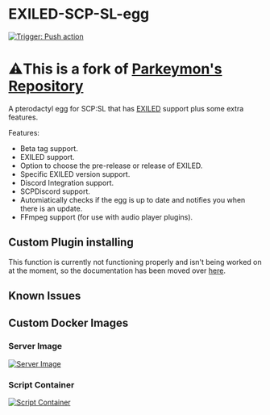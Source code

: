 # EXILED-SCP-SL-egg
[![Trigger: Push action](https://github.com/EsserGaming/EXILED-SCP-SL-egg/actions/workflows/workflow.yml/badge.svg?branch=master)](https://github.com/EsserGaming/EXILED-SCP-SL-egg/actions/workflows/workflow.yml)

# ⚠️This is a fork of [Parkeymon's Repository](https://github.com/Parkeymon/EXILED-SCP-SL-egg)

A pterodactyl egg for SCP:SL that has [EXILED](https://github.com/Exiled-Team/EXILED) support plus some extra features.

Features:

- Beta tag support.
- EXILED support.
- Option to choose the pre-release or release of EXILED.
- Specific EXILED version support.
- Discord Integration support.
- SCPDiscord support.
- Automiatically checks if the egg is up to date and notifies you when there is an update.
- FFmpeg support (for use with audio player plugins).

## Custom Plugin installing 
This function is currently not functioning properly and isn't being worked on at the moment, so the documentation has been moved over [here](https://github.com/EsserGaming/EXILED-SCP-SL-egg/blob/master/CustomPlugins.md).

## Known Issues


## Custom Docker Images

### Server Image
[![Server Image](https://github.com/EsserGaming/docker-scpsl/actions/workflows/docker-image.yml/badge.svg?branch=master)](https://github.com/EsserGaming/docker-scpsl/actions/workflows/docker-image.yml)

### Script Container
[![Script Container](https://github.com/EsserGaming/scpsl-install-docker/actions/workflows/docker-image.yml/badge.svg?branch=master)](https://github.com/EsserGaming/scpsl-install-docker/actions/workflows/docker-image.yml)
